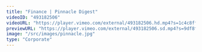 ```yaml
---
title: "Finance | Pinnacle Digest"
videoID: "493182506"
videoURL: "https://player.vimeo.com/external/493182506.hd.mp4?s=1c4c8ff9ce7b6ad687299708cd358d45b7fd40bd&profile_id=175"
previewURL: "https://player.vimeo.com/external/493182506.sd.mp4?s=9df8f55eda8865972d3c5a4e21c19181db09ab48&profile_id=165"
image: "/src/images/pinnacle.jpg"
type: "Corporate"
---
```

